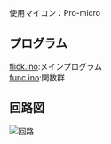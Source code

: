 使用マイコン：Pro-micro

## プログラム
[flick.ino](https://github.com/junya28nya/PhysicalFlick/blob/master/development/flick/flick.ino):メインプログラム  
[func.ino](https://github.com/junya28nya/PhysicalFlick/blob/master/development/flick/func.ino):関数群  


## 回路図
![回路](https://github.com/junya28nya/PhysicalFlick/blob/master/development/Resources/circuit.png)
